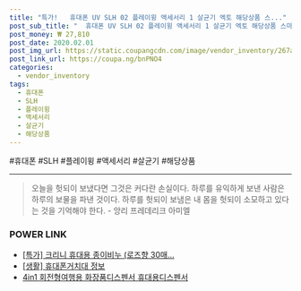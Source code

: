 ```yaml
--- 
title: "특가!   휴대폰 UV SLH 02 플레이윙 액세서리 1 살균기 엑토 해당상품 스..." 
post_sub_title: "  휴대폰 UV SLH 02 플레이윙 액세서리 1 살균기 엑토 해당상품 스마트 화이트" 
post_money: ₩ 27,810 
post_date: 2020.02.01 
post_img_url: https://static.coupangcdn.com/image/vendor_inventory/267a/449572d690c54a692678240779e9d46b69a0f0e64a3d5f70f41080f81eaa.jpg 
post_link_url: https://coupa.ng/bnPNO4 
categories: 
  - vendor_inventory 
tags: 
  - 휴대폰 
  - SLH 
  - 플레이윙 
  - 액세서리 
  - 살균기 
  - 해당상품 
--- 
```

  #휴대폰 #SLH #플레이윙 #액세서리 #살균기 #해당상품 
<hr> 

> 오늘을 헛되이 보냈다면 그것은 커다란 손실이다. 하루를 유익하게 보낸 사람은 하루의 보물을 파낸 것이다. 하루를 헛되이 보냄은 내 몸을 헛되이 소모하고 있다는 것을 기억해야 한다. - 앙리 프레데리크 아미엘 


### POWER LINK

* <a href="https://blog.naver.com/santokki14/221789198971" target="_blank">[특가] 크리니 휴대용 종이비누 (로즈향 30매...</a>
* <a href="https://blog.naver.com/santokki14/221766424407" target="_blank"> [생활] 휴대폰거치대 정보 </a>
* <a href="https://blog.naver.com/an0733/221785181988" target="_blank">4in1 회전형여행용 화장품디스펜서 휴대용디스펜서</a>
